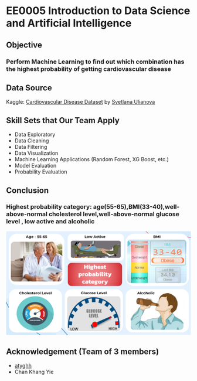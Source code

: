 # EE0005 Introduction to Data Science and Artificial Intelligence

## Objective
### Perform Machine Learning to find out which combination has the highest probability of getting cardiovascular disease

## Data Source
Kaggle: [Cardiovascular Disease Dataset](https://www.kaggle.com/datasets/sulianova/cardiovascular-disease-dataset) by [Svetlana Ulianova](https://www.kaggle.com/sulianova)

## Skill Sets that Our Team Apply
- Data Exploratory
- Data Cleaning
- Data Filtering
- Data Visualization
- Machine Learning Applications (Random Forest, XG Boost, etc.)
- Model Evaluation
- Probability Evaluation

## Conclusion
### Highest probability category: age(55-65),BMI(33-40),well-above-normal cholesterol level,well-above-normal glucose level , low active and alcoholic 
![Conclusion](./conclusion.png)

## Acknowledgement (Team of 3 members)
- [atyghh](https://github.com/atyghh) 
- Chan Khang Yie
